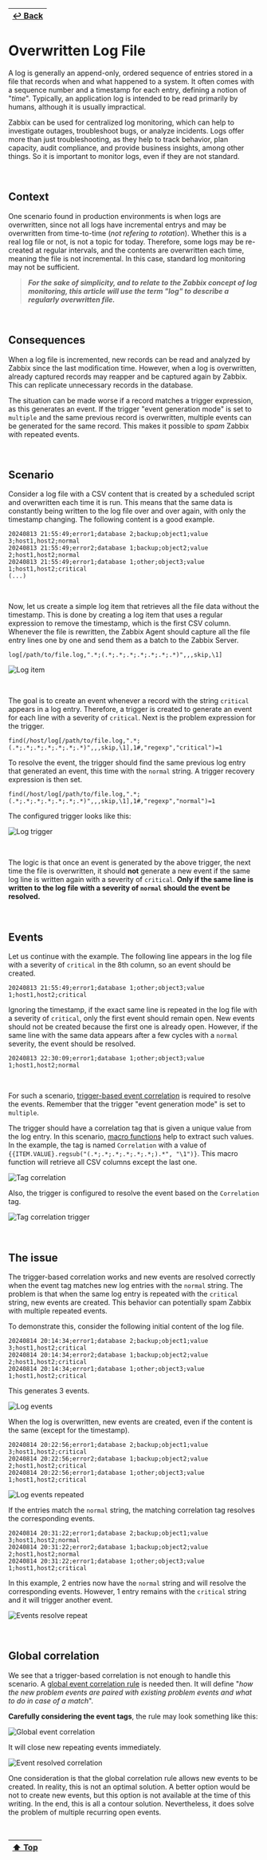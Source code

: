 | [↩️ Back](./) |
| --- |

# Overwritten Log File

A log is generally an append-only, ordered sequence of entries stored in a file that records when and what happened to a system. It often comes with a sequence number and a timestamp for each entry, defining a notion of "_time_". Typically, an application log is intended to be read primarily by humans, although it is usually impractical.

Zabbix can be used for centralized log monitoring, which can help to investigate outages, troubleshoot bugs, or analyze incidents. Logs offer more than just troubleshooting, as they help to track behavior, plan capacity, audit compliance, and provide business insights, among other things. So it is important to monitor logs, even if they are not standard.

<BR>

## Context

One scenario found in production environments is when logs are overwritten, since not all logs have incremental entrys and may be overwritten from time-to-time (_not refering to rotation_). Whether this is a real log file or not, is not a topic for today. Therefore, some logs may be re-created at regular intervals, and the contents are overwritten each time, meaning the file is not incremental. In this case, standard log monitoring may not be sufficient.

> _**For the sake of simplicity, and to relate to the Zabbix concept of log monitoring, this article will use the term "_log_" to describe a regularly overwritten file.**_

<BR>

## Consequences

When a log file is incremented, new records can be read and analyzed by Zabbix since the last modification time. However, when a log is overwritten, already captured records may reapper and be captured again by Zabbix. This can replicate unnecessary records in the database.

The situation can be made worse if a record matches a trigger expression, as this generates an event. If the trigger "event generation mode" is set to `multiple` and the same previous record is overwritten, multiple events can be generated for the same record. This makes it possible to _spam_ Zabbix with repeated events.

<BR>

## Scenario

Consider a log file with a CSV content that is created by a scheduled script and overwritten each time it is run. This means that the same data is constantly being written to the log file over and over again, with only the timestamp changing. The following content is a good example.

```csv
20240813 21:55:49;error1;database 2;backup;object1;value 3;host1,host2;normal
20240813 21:55:49;error2;database 1;backup;object2;value 2;host1,host2;normal
20240813 21:55:49;error1;database 1;other;object3;value 1;host1,host2;critical
(...)
```

<BR>

Now, let us create a simple log item that retrieves all the file data without the timestamp. This is done by creating a log item that uses a regular expression to remove the timestamp, which is the first CSV column. Whenever the file is rewritten, the Zabbix Agent should capture all the file entry lines one by one and send them as a batch to the Zabbix Server.

```
log[/path/to/file.log,".*;(.*;.*;.*;.*;.*;.*;.*)",,,skip,\1]
```

![Log item](./image/log_item.png)

<BR>

The goal is to create an event whenever a record with the string `critical`  appears in a log entry. Therefore, a trigger is created to generate an event for each line with a severity of `critical`. Next is the problem expression for the trigger.

```
find(/host/log[/path/to/file.log,".*;(.*;.*;.*;.*;.*;.*;.*)",,,skip,\1],1#,"regexp","critical")=1
```

To resolve the event, the trigger should find the same previous log entry that generated an event, this time with the `normal` string. A trigger recovery expression is then set.

```
find(/host/log[/path/to/file.log,".*;(.*;.*;.*;.*;.*;.*;.*)",,,skip,\1],1#,"regexp","normal")=1
```

The configured trigger looks like this:

![Log trigger](./image/log_trigger.png)

<BR>

The logic is that once an event is generated by the above trigger, the next time the file is overwritten, it should **not** generate a new event if the same log line is written again with a severity of `critical`. **Only if the same line is written to the log file with a severity of `normal` should the event be resolved.**

<BR>

## Events

Let us continue with the example. The following line appears in the log file with a severity of `critical` in the 8th column, so an event should be created.

```csv
20240813 21:55:49;error1;database 1;other;object3;value 1;host1,host2;critical
```

Ignoring the timestamp, if the exact same line is repeated in the log file with a severity of `critical`, only the first event should remain open. New events should not be created because the first one is already open. However, if the same line with the same data appears after a few cycles with a `normal` severity, the event should be resolved.

```csv
20240813 22:30:09;error1;database 1;other;object3;value 1;host1,host2;normal
```

<BR>

For such a scenario, [trigger-based event correlation](https://www.zabbix.com/documentation/current/en/manual/config/event_correlation/trigger) is required to resolve the events. Remember that the trigger "event generation mode" is set to `multiple`.

The trigger should have a correlation tag that is given a unique value from the log entry. In this scenario, [macro functions](https://www.zabbix.com/documentation/current/en/manual/config/macros/macro_functions) help to extract such values. In the example, the tag is named `Correlation` with a value of  `{{ITEM.VALUE}.regsub("(.*;.*;.*;.*;.*;.*;).*", "\1")}`. This macro function will retrieve all CSV columns except the last one.

![Tag correlation](./image/tag_correlation.png)

Also, the trigger is configured to resolve the event based on the `Correlation` tag.

![Tag correlation trigger](./image/tag_correlation_trigger.png)

<BR>

## The issue

The trigger-based correlation works and new events are resolved correctly when the event tag matches new log entries with the `normal` string. The problem is that when the same log entry is repeated with the `critical` string, new events are created. This behavior can potentially spam Zabbix with multiple repeated events.

To demonstrate this, consider the following initial content of the log file.

```
20240814 20:14:34;error1;database 2;backup;object1;value 3;host1,host2;critical
20240814 20:14:34;error2;database 1;backup;object2;value 2;host1,host2;critical
20240814 20:14:34;error1;database 1;other;object3;value 1;host1,host2;critical
```

This generates 3 events.

![Log events](./image/log_events.png)

When the log is overwritten, new events are created, even if the content is the same (except for the timestamp).

```
20240814 20:22:56;error1;database 2;backup;object1;value 3;host1,host2;critical
20240814 20:22:56;error2;database 1;backup;object2;value 2;host1,host2;critical
20240814 20:22:56;error1;database 1;other;object3;value 1;host1,host2;critical
```

![Log events repeated](./image/log_events_repeated.png)

If the entries match the `normal` string, the matching correlation tag resolves the corresponding events.

```
20240814 20:31:22;error1;database 2;backup;object1;value 3;host1,host2;normal
20240814 20:31:22;error2;database 1;backup;object2;value 2;host1,host2;normal
20240814 20:31:22;error1;database 1;other;object3;value 1;host1,host2;critical
```

In this example, 2 entries now have the `normal` string and will resolve the corresponding events. However, 1 entry remains with the `critical` string and it will trigger another event.

![Events resolve repeat](./image/events_resolve_repeat.png)

<BR>

## Global correlation

We see that a trigger-based correlation is not enough to handle this scenario. A [global event correlation rule](https://www.zabbix.com/documentation/7.0/en/manual/config/event_correlation/global?hl=correlation) is needed then. It will define "_how the new problem events are paired with existing problem events and what to do in case of a match_".

**Carefully considering the event tags**, the rule may look something like this:

![Global event correlation](./image/global_event_correlation.png)

It will close new repeating events immediately.

![Event resolved correlation](./image/event_resolved_correlation.png)

One consideration is that the global correlation rule allows new events to be created. In reality, this is not an optimal solution. A better option would be not to create new events, but this option is not available at the time of this writing. In the end, this is all a contour solution. Nevertheless, it does solve the problem of multiple recurring open events.

<BR>

| [⬆️ Top](#overwritten-log-file) |
| --- |